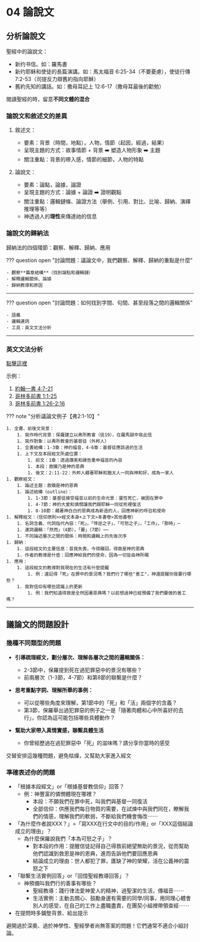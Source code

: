 # 04 論說文

## 分析論說文

聖經中的論說文：

- 新约书信。如：羅馬書
- 新约耶稣和使徒的長篇演講。如：馬太福音 6:25-34（不要憂慮），使徒行傳 7:2-53（司提反力辯舊約指向耶穌）
- 舊約先知的講話。如：撒母耳記上 12:6-17（撒母耳最後的勸勉）

閱讀聖經的時，留意**不同文體的混合**

### 論說文和敘述文的差異
1. 敘述文：
    - 要素：背景（時間，地點），人物，情節（起因，經過，結果）
    - 呈現主題的方式：故事情節 + 背景 :arrow_right: 塑造人物形象 :arrow_right: 主題
    - 關注重點：背景的帶入感，情節的細節，人物的特點
    
2. 論說文：
    - 要素：論點，論據，論證
    - 呈現主題的方式：論據 + 論證 :arrow_right: 證明觀點
    - 關注重點：邏輯鏈條、論證方法（舉例、引用、對比、比喻、歸納、演繹推理等等）
    - 神透過人的**理性**來傳達祂的信息

### 論說文的歸納法

歸納法的四個環節：觀察、解釋、歸納、應用

??? question open "討論問題：議論文中，我們觀察、解釋、歸納的重點是什麼"

    - 觀察**篇章結構**（找到論點和邏輯鏈）
    - 解釋邏輯關係、論據
    - 歸納教導和原因

-----

??? question open "討論問題：如何找到字間、句間、甚至段落之間的邏輯關係"

    - 語義
    - 邏輯連詞
    - 工具：英文文法分析

-----

### 英文文法分析

[點擊這裡](https://docs.google.com/document/d/1XImBnY-vAXNhShzHvTgs_YFuw8ulqlpDIpJuiic1RKA/edit)

示例：

1. [約翰一書 4:7-21](https://drive.google.com/file/d/1oHF-XBb--yXt8lMG9gPQRIQTg4xocu2g/view?usp=sharing)
2. [哥林多前書 1:1-25](https://drive.google.com/file/d/1gR-darNwkft-d0GPycFqSbru6qLZhmij/view?usp=sharing)
3. [哥林多前書 1:26-2:16](https://drive.google.com/file/d/1xEr40gQBhCvU184yJ0GAUiTG0tXGzPkt/view?usp=sharing)

??? note "分析議論文例子【弗2:1-10】"

    1. 全書、前後文背景：
        1. 寫作時代背景：保羅建立以弗所教會（徒19），在羅馬獄中寫此信
        1. 寫作對象：以弗所教會的基督徒（外邦人）
        1. 全書結構：1-3章：神的福音，4-6章：基督徒應該過的生活
        1. 上下文及本段經文所處位置：
            1. 前文：1章：透過讚美和禱告重申福音的內容
            1. 本段：救贖乃是神的恩典
            1. 後文：2:11-22：外邦人藉著耶穌和猶太人一同與神和好，成為一家人
    1. 觀察經文：
        1. 論述主題：救贖是神的恩典
        1. 論述結構（outline）：
            1. 1-3節：基督徒接受福音以前的生命光景：靈性死亡，被困在罪中
            1. 4-7節：神的大愛和憐憫讓我們跟耶穌一同從死裡復活
            1. 8-10節：藉著神白白的恩典成為新造的人，回應神新的呼召和使命
    1. 解釋經文：（信仰原則>>經文本身+上下文>本書卷>其他書卷）
        1. 名詞含義、代詞指代內容：「死」，「悖逆之子」，「可怒之子」，「工作」，「那時」⋯
        1. 連詞邏輯：「然而」（4節），「要」（7節）⋯⋯
        1. 不同論述層次之間的關係：時間和邏輯上的先後次序
    1. 歸納：
        1. 這段經文的主要信息：昔我失喪，今得贖回，得救是神的恩典
        1. 作者的教導是什麼：回應神給我們的使命，因為一切皆由神所賜
    1. 應用：
        1. 這段經文的教導對我現在的生活有什麼提醒
            1. 例：還記得「死」在罪中的景況嗎？我們行了哪些"善工"，神還提醒你我要行哪些？
        1. 我對信仰有哪些認識上的更新
            1. 例：我們知道得救是全然因著恩典嗎？以前想過神已經預備了我們要做的善工嗎？

-----

## 議論文的問題設計

### 幾種不同類型的問題

- **引導疏理經文，劃分層次、理解各層次之間的邏輯關係：**

    - 2-3節中，保羅提到死在過犯罪惡中的景況有哪些？
    - 前兩層次（1-3節，4-7節）和第8節的聯繫是什麼？

- **思考重點字詞、理解所舉的事例：**

    - 可以從哪些角度來理解，第1節中的「死」和「活」兩個字的含義？
    - 第3節，保羅舉出過犯罪惡的例子之一是「隨著肉體和心中所喜好的去行」，你認為這可能包括哪些具體動作？

- **幫助大家帶入真情實感，聯繫具體生活**

    - 你曾經歷過在過犯罪惡中「死」的滋味嗎？請分享你當時的感受

交替安排這幾種問題，避免枯燥，又幫助大家進入經文

### 準確表述你的問題

- 「根據本段經文」or「根據基督教信仰」回答？
    - 例：神豐富的憐憫體現在哪裡？
        - 本段：不願我們在罪中死，叫我們與基督一同復活
        - 全部信仰：供應我們每日物質的需要，在試煉中與我們同在，瞭解我們的情感，理解我們的軟弱，不斷給我們機會悔改⋯⋯
- 「為什麼作者說XXX？」=「寫XXX在行文中的目的/作用」or「XXX這個結論成立的理由」？
    - 為什麼保羅說我們「本為可怒之子」？
        - 對本段的作用：提醒信徒記得自己得救前絕望無助的景況，從而幫助他們認識到救恩是神的恩典，進而告訴他們要回應恩典
        - 結論成立的理由：世人都犯了罪，匱缺了神的榮耀，活在公義神的震怒之下
- 「聯繫生活實例回答」or「回憶聖經教導回答」？
    - 神預備叫我們行的善事有哪些？
        - 聖經教導：踐行律法愛神愛人的精神，過聖潔的生活，傳福音⋯⋯
        - 生活實例：主動去關心、鼓勵身邊有需要的同學/同事，用同理心體會別人的感受，在自己的工作上盡職盡責，在團契小組裡帶領查經⋯⋯
- 在提問時多鋪墊背景、給出提示

避開過於深奧、過於神學性、聖經學者尚無答案的問題！它們通常不適合小組討論。
